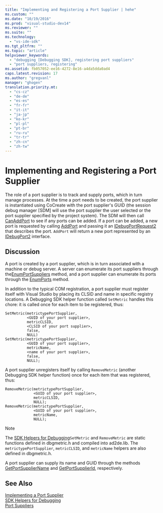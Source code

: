 ```yaml
---
title: "Implementing and Registering a Port Supplier | hehe"
ms.custom: ""
ms.date: "10/19/2016"
ms.prod: "visual-studio-dev14"
ms.reviewer: ""
ms.suite: ""
ms.technology: 
  - "vs-ide-sdk"
ms.tgt_pltfrm: ""
ms.topic: "article"
helpviewer_keywords: 
  - "debugging [Debugging SDK], registering port suppliers"
  - "port suppliers, registering"
ms.assetid: fb057052-ee16-4272-8e16-a4da5dda0ad4
caps.latest.revision: 17
ms.author: "gregvanl"
manager: "ghogen"
translation.priority.mt: 
  - "cs-cz"
  - "de-de"
  - "es-es"
  - "fr-fr"
  - "it-it"
  - "ja-jp"
  - "ko-kr"
  - "pl-pl"
  - "pt-br"
  - "ru-ru"
  - "tr-tr"
  - "zh-cn"
  - "zh-tw"
---
```

# Implementing and Registering a Port Supplier
The role of a port supplier is to track and supply ports, which in turn manage processes. At the time a port needs to be created, the port supplier is instantiated using CoCreate with the port supplier's GUID (the session debug manager [SDM] will use the port supplier the user selected or the port supplier specified by the project system). The SDM will then call [CanAddPort](../extensibility-debugger-reference/idebugportsupplier2--canaddport.md) to see if any ports can be added. If a port can be added, a new port is requested by calling [AddPort](../extensibility-debugger-reference/idebugportsupplier2--addport.md) and passing it an [IDebugPortRequest2](../extensibility-debugger-reference/idebugportrequest2.md) that describes the port. `AddPort` will return a new port represented by an [IDebugPort2](../extensibility-debugger-reference/idebugport2.md) interface.  
  
## Discussion  
 A port is created by a port supplier, which is in turn associated with a machine or debug server. A server can enumerate its port suppliers through the[EnumPortSuppliers](../extensibility-debugger-reference/idebugcoreserver2--enumportsuppliers.md) method, and a port supplier can enumerate its ports through the [EnumPorts](../extensibility-debugger-reference/idebugportsupplier2--enumports.md) method.  
  
 In addition to the typical COM registration, a port supplier must register itself with Visual Studio by placing its CLSID and name in specific registry locations. A Debugging SDK helper function called `SetMetric` handles this chore: it is called once for each item to be registered, thus:  
  
```cpp#  
SetMetric(metrictypePortSupplier,  
          <GUID of your port supplier>,  
          metricCLSID,  
          <CLSID of your port supplier>,  
          false,  
          NULL)  
SetMetric(metrictypePortSupplier,  
          <GUID of your port supplier>,  
          metricName,  
          <name of your port supplier>,  
          false,  
          NULL);  
```  
  
 A port supplier unregisters itself by calling `RemoveMetric` (another Debugging SDK helper function) once for each item that was registered, thus:  
  
```cpp#  
RemoveMetric(metrictypePortSupplier,  
             <GUID of your port supplier>,  
             metricCLSID,  
             NULL);  
RemoveMetric(metrictypePortSupplier,  
             <GUID of your port supplier>,  
             metricName,  
             NULL);  
```  
  
> [!NOTE]
>  The [SDK Helpers for Debugging](../extensibility-debugger-reference/sdk-helpers-for-debugging.md)`SetMetric` and `RemoveMetric` are static functions defined in dbgmetric.h and compiled into ad2de.lib. The `metrictypePortSupplier`, `metricCLSID`, and `metricName` helpers are also defined in dbgmetric.h.  
  
 A port supplier can supply its name and GUID through the methods [GetPortSupplierName](../extensibility-debugger-reference/idebugportsupplier2--getportsuppliername.md) and [GetPortSupplierId](../extensibility-debugger-reference/idebugportsupplier2--getportsupplierid.md), respectively.  
  
## See Also  
 [Implementing a Port Supplier](../extensibility-debugger/implementing-a-port-supplier.md)   
 [SDK Helpers for Debugging](../extensibility-debugger-reference/sdk-helpers-for-debugging.md)   
 [Port Suppliers](../extensibility-debugger/port-suppliers.md)